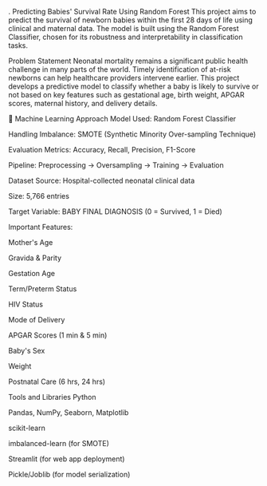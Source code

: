 .
 Predicting Babies' Survival Rate Using Random Forest
This project aims to predict the survival of newborn babies within the first 28 days of life using clinical and maternal data. The model is built using the Random Forest Classifier, chosen for its robustness and interpretability in classification tasks.

 Problem Statement
Neonatal mortality remains a significant public health challenge in many parts of the world. Timely identification of at-risk newborns can help healthcare providers intervene earlier. This project develops a predictive model to classify whether a baby is likely to survive or not based on key features such as gestational age, birth weight, APGAR scores, maternal history, and delivery details.

🧠 Machine Learning Approach
Model Used: Random Forest Classifier

Handling Imbalance: SMOTE (Synthetic Minority Over-sampling Technique)

Evaluation Metrics: Accuracy, Recall, Precision, F1-Score

Pipeline: Preprocessing → Oversampling → Training → Evaluation

 Dataset
Source: Hospital-collected neonatal clinical data

Size: 5,766 entries

Target Variable: BABY FINAL DIAGNOSIS (0 = Survived, 1 = Died)

Important Features:

Mother's Age

Gravida & Parity

Gestation Age

Term/Preterm Status

HIV Status

Mode of Delivery

APGAR Scores (1 min & 5 min)

Baby's Sex

Weight

Postnatal Care (6 hrs, 24 hrs)

 Tools and Libraries
Python

Pandas, NumPy, Seaborn, Matplotlib

scikit-learn

imbalanced-learn (for SMOTE)

Streamlit (for web app deployment)

Pickle/Joblib (for model serialization)
